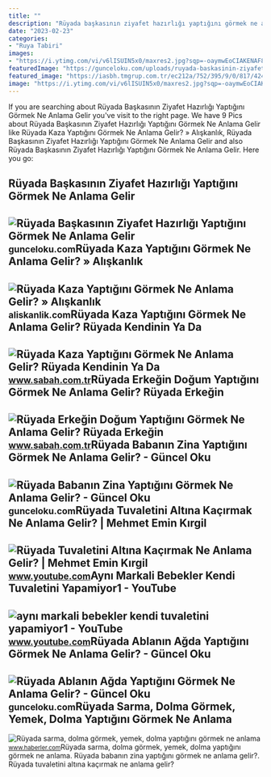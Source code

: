 ```yaml
---
title: ""
description: "Rüyada başkasının ziyafet hazırlığı yaptığını görmek ne anlama gelir"
date: "2023-02-23"
categories:
- "Ruya Tabiri"
images:
- "https://i.ytimg.com/vi/v6lISUIN5x0/maxres2.jpg?sqp=-oaymwEoCIAKENAF8quKqQMcGADwAQH4Ac4FgAKACooCDAgAEAEYZSBOKEowDw==&amp;rs=AOn4CLDfGC5YWIjmK75Q2kctc6fzF5W-7g"
featuredImage: "https://gunceloku.com/uploads/ruyada-baskasinin-ziyafet-hazirligi-yaptigini-gormek-ne-anlama-gelir-6297424360087.jpg"
featured_image: "https://iasbh.tmgrup.com.tr/ec212a/752/395/9/0/817/424?u=https://isbh.tmgrup.com.tr/sbh/2021/09/09/ruyada-kaza-yaptigini-gormek-ne-anlama-gelir-ruyada-birinin-kaza-yaptigini-gormek-ne-demek-1631187780559.jpg"
image: "https://i.ytimg.com/vi/v6lISUIN5x0/maxres2.jpg?sqp=-oaymwEoCIAKENAF8quKqQMcGADwAQH4Ac4FgAKACooCDAgAEAEYZSBOKEowDw==&amp;rs=AOn4CLDfGC5YWIjmK75Q2kctc6fzF5W-7g"
---
```


If you are searching about Rüyada Başkasının Ziyafet Hazırlığı Yaptığını Görmek Ne Anlama Gelir you've visit to the right page. We have 9 Pics about Rüyada Başkasının Ziyafet Hazırlığı Yaptığını Görmek Ne Anlama Gelir like Rüyada Kaza Yaptığını Görmek Ne Anlama Gelir? » Alışkanlık, Rüyada Başkasının Ziyafet Hazırlığı Yaptığını Görmek Ne Anlama Gelir and also Rüyada Başkasının Ziyafet Hazırlığı Yaptığını Görmek Ne Anlama Gelir. Here you go:

Rüyada Başkasının Ziyafet Hazırlığı Yaptığını Görmek Ne Anlama Gelir
--------------------------------------------------------------------

 ![Rüyada Başkasının Ziyafet Hazırlığı Yaptığını Görmek Ne Anlama Gelir](https://gunceloku.com/uploads/ruyada-baskasinin-ziyafet-hazirligi-yaptigini-gormek-ne-anlama-gelir-6297424360087.jpg) <small>gunceloku.com</small>Rüyada Kaza Yaptığını Görmek Ne Anlama Gelir? » Alışkanlık
----------------------------------------------------------

 ![Rüyada Kaza Yaptığını Görmek Ne Anlama Gelir? » Alışkanlık](https://aliskanlik.com/wp-content/uploads/2022/04/Ruyada-Kaza-Yaptigini-Gormek-Ne-Anlama-Gelir.jpeg) <small>aliskanlik.com</small>Rüyada Kaza Yaptığını Görmek Ne Anlama Gelir? Rüyada Kendinin Ya Da
-------------------------------------------------------------------

 ![Rüyada Kaza Yaptığını Görmek Ne Anlama Gelir? Rüyada Kendinin Ya Da](https://iasbh.tmgrup.com.tr/ec212a/752/395/9/0/817/424?u=https://isbh.tmgrup.com.tr/sbh/2021/09/09/ruyada-kaza-yaptigini-gormek-ne-anlama-gelir-ruyada-birinin-kaza-yaptigini-gormek-ne-demek-1631187780559.jpg) <small>www.sabah.com.tr</small>Rüyada Erkeğin Doğum Yaptığını Görmek Ne Anlama Gelir? Rüyada Erkeğin
---------------------------------------------------------------------

 ![Rüyada Erkeğin Doğum Yaptığını Görmek Ne Anlama Gelir? Rüyada Erkeğin](https://iasbh.tmgrup.com.tr/dd6625/650/344/0/62/723/441?u=https://isbh.tmgrup.com.tr/sbh/2022/06/27/ruyada-erkegin-dogum-yaptigini-gormek-ne-anlama-gelir-ruyada-erkegin-dogum-yapmasinin-anlami-1656315167819.jpg) <small>www.sabah.com.tr</small>Rüyada Babanın Zina Yaptığını Görmek Ne Anlama Gelir? - Güncel Oku
------------------------------------------------------------------

 ![Rüyada Babanın Zina Yaptığını Görmek Ne Anlama Gelir? - Güncel Oku](https://gunceloku.com/uploads/ruyada-babanin-zina-yaptigini-gormek-ne-anlama-gelir-628a06f158843.jpg) <small>gunceloku.com</small>Rüyada Tuvaletini Altına Kaçırmak Ne Anlama Gelir? | Mehmet Emin Kırgil
-----------------------------------------------------------------------

 ![Rüyada Tuvaletini Altına Kaçırmak Ne Anlama Gelir? | Mehmet Emin Kırgil](https://i.ytimg.com/vi/s3X-WaWxxeY/maxresdefault.jpg) <small>www.youtube.com</small>Aynı Markali Bebekler Kendi Tuvaletini Yapamiyor1 - YouTube
-----------------------------------------------------------

 ![aynı markali bebekler kendi tuvaletini yapamiyor1 - YouTube](https://i.ytimg.com/vi/v6lISUIN5x0/maxres2.jpg?sqp=-oaymwEoCIAKENAF8quKqQMcGADwAQH4Ac4FgAKACooCDAgAEAEYZSBOKEowDw==&rs=AOn4CLDfGC5YWIjmK75Q2kctc6fzF5W-7g) <small>www.youtube.com</small>Rüyada Ablanın Ağda Yaptığını Görmek Ne Anlama Gelir? - Güncel Oku
------------------------------------------------------------------

 ![Rüyada Ablanın Ağda Yaptığını Görmek Ne Anlama Gelir? - Güncel Oku](https://gunceloku.com/uploads/ruyada-ablanin-agda-yaptigini-gormek-ne-anlama-gelir-628f3f52d67eb.jpg) <small>gunceloku.com</small>Rüyada Sarma, Dolma Görmek, Yemek, Dolma Yaptığını Görmek Ne Anlama
-------------------------------------------------------------------

 ![Rüyada sarma, dolma görmek, yemek, dolma yaptığını görmek ne anlama](https://i.hbrcdn.com/haber/2023/01/10/ruyada-dolma-gormek-yemek-dolma-yaptigini-15549768_3999_amp.jpg) <small>www.haberler.com</small>Rüyada sarma, dolma görmek, yemek, dolma yaptığını görmek ne anlama. Rüyada babanın zina yaptığını görmek ne anlama gelir?. Rüyada tuvaletini altına kaçırmak ne anlama gelir?
